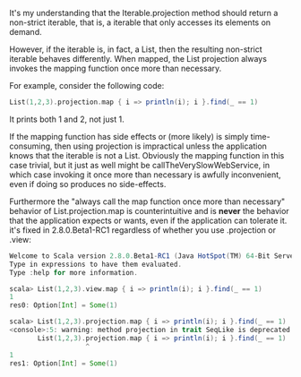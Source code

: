 It's my understanding that the Iterable.projection method should return a non-strict iterable, that is, a iterable that only accesses its elements on demand.

However, if the iterable is, in fact, a List, then the resulting non-strict iterable behaves differently.  When mapped, the List projection always invokes the mapping function once more than necessary.

For example, consider the following code:

```scala
List(1,2,3).projection.map { i => println(i); i }.find(_ == 1)
```

It prints both 1 and 2, not just 1.

If the mapping function has side effects or (more likely) is simply time-consuming, then using projection is impractical unless the application knows that the iterable is not a List.  Obviously the mapping function in this case trivial, but it just as well might be callTheVerySlowWebService, in which case invoking it once more than necessary is awfully inconvenient, even if doing so produces no side-effects.

Furthermore the "always call the map function once more than necessary" behavior of List.projection.map is counterintuitive and is **never** the behavior that the application expects or wants, even if the application can tolerate it.
it's fixed in 2.8.0.Beta1-RC1 regardless of whether you use .projection or .view:
```scala
Welcome to Scala version 2.8.0.Beta1-RC1 (Java HotSpot(TM) 64-Bit Server VM, Java 1.6.0_15).
Type in expressions to have them evaluated.
Type :help for more information.

scala> List(1,2,3).view.map { i => println(i); i }.find(_ == 1)
1
res0: Option[Int] = Some(1)

scala> List(1,2,3).projection.map { i => println(i); i }.find(_ == 1)
<console>:5: warning: method projection in trait SeqLike is deprecated: use `view' instead
       List(1,2,3).projection.map { i => println(i); i }.find(_ == 1)
                   ^
1
res1: Option[Int] = Some(1)
```
